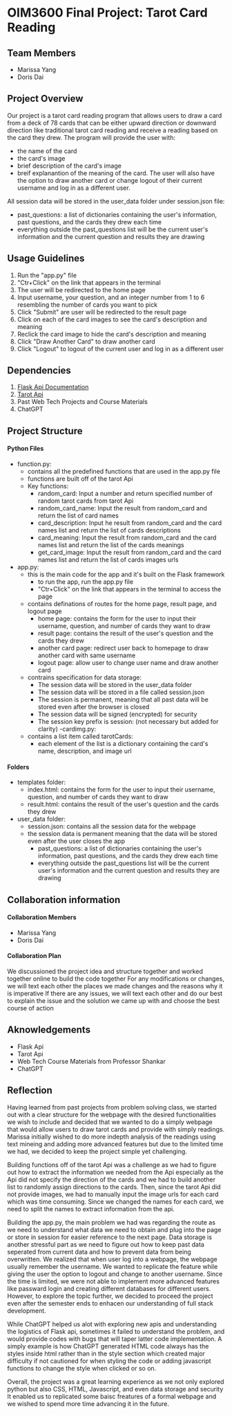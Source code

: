 # OIM3600 Final Project: Tarot Card Reading
## Team Members
- Marissa Yang
- Doris Dai

## Project Overview
Our project is a tarot card reading program that allows users to draw a card from a deck of 78 cards that can be either
upward direction or downward direction like traditional tarot card reading and receive a reading based on the card they drew.
The program will provide the user with:
- the name of the card
- the card's image
- brief description of the card's image
- breif explanantion of the meaning of the card.
The user will also have the option to draw another card or change logout of their current username and log in as a different user.

All session data will be stored in the user_data folder under session.json file:
- past_questions: a list of dictionaries containing the user's information, past questions, and the cards they drew each time
- everything outside the past_questions list will be the current user's information and the current question and results they are drawing


## Usage Guidelines
1. Run the "app.py" file
2. "Ctr+Click" on the link that appears in the terminal
3. The user will be redirected to the home page
4. Input username, your question, and an integer number from 1 to 6 resembling the number of cards you want to pick
5. Click "Submit" are user will be redirected to the result page
6. Click on each of the card images to see the card's description and meaning
7. Reclick the card image to hide the card's description and meaning
8. Click "Draw Another Card" to draw another card
9. Click "Logout" to logout of the current user and log in as a different user

## Dependencies
1. [Flask Api Documentation](https://flask.palletsprojects.com/en/stable/api/)
2. [Tarot Api](https://tarotapi.dev/api/v1/cards)
3. Past Web Tech Projects and Course Materials
4. ChatGPT

## Project Structure

#### Python Files
- function.py:
    - contains all the predefined functions that are used in the app.py file
    - functions are built off of the tarot Api
    - Key functions:
        - random_card: Input a number and return specified number of random tarot cards from tarot Api
        - random_card_name: Input the result from random_card and return the list of card names
        - card_description: Input he result from random_card and the card names list and return the list of cards descriptions
        - card_meaning: Input the result from random_card and the card names list and return the list of the cards meanings
        - get_card_image: Input the result from random_card and the card names list and return the list of cards images urls
- app.py:
    - this is the main code for the app and it's built on the Flask framework
        - to run the app, run the app.py file
        - "Ctr+Click" on the link that appears in the terminal to access the page
    - contains definations of routes for the home page, result page, and logout page
        - home page: contains the form for the user to input their username, question, and number of cards they want to draw
        - result page: contains the result of the user's question and the cards they drew
        - another card page: redirect user back to homepage to draw another card with same username
        - logout page: allow user to change user name and draw another card
    - contrains specification for data storage:
        - The session data will be stored in the user_data folder
        - The session data will be stored in a file called session.json
        - The session is permanent, meaning that all past data will be stored even after the browser is closed
        - The session data will be signed (encrypted) for security
        - The session key prefix is session: (not necessary but added for clarity)
-cardimg.py:
    - contains a list item called tarotCards:
        - each element of the list is a dictionary containing the card's name, description, and image url

#### Folders
- templates folder:
    - index.html: contains the form for the user to input their username, question, and number of cards they want to draw
    - result.html: contains the result of the user's question and the cards they drew
- user_data folder:
    - session.json: contains all the session data for the webpage
    - the session data is permanent meaning that the data will be stored even after the user closes the app
        - past_questions: a list of dictionaries containing the user's information, past questions, and the cards they drew each time
        - everything outside the past_questions list will be the current user's information and the current question and results they are drawing

## Collaboration information

#### Collaboration Members
- Marissa Yang
- Doris Dai

#### Collaboration Plan
We discussioned the project idea and structure together and worked together online to build the code together
For any modifications or changes, we will text each other the places we made changes and the reasons why it is imperative
If there are any issues, we will text each other and do our best to explain the issue and the solution we came up with 
and choose the best course of action

## Aknowledgements
- Flask Api
- Tarot Api
- Web Tech Course Materials from Professor Shankar
- ChatGPT

## Reflection
Having learned from past projects from problem solving class, we started out with a clear structure for the webpage
with the desired functionalities we wish to include and decided that we wanted to do a simply webpage that would allow users 
to draw tarot cards and provide with simply readings. Marissa initially wished to do more indepth analysis of the readings using 
text mineing and adding more advanced features but due to the limited time we had, we decided to keep the project simple yet challenging.

Building functions off of the tarot Api was a challenge as we had to figure out how to extract the information we needed from the Api
especially as the Api did not specify the direction of the cards and we had to build another list to randomly assign directions to the cards.
Then, since the tarot Api did not provide images, we had to manually input the image urls for each card which was time consuming. Since we changed
the names for each card, we need to split the names to extract information from the api.

Building the app.py, the main problem we had was regarding the route as we need to understand what data we need to obtain and plug
into the page or store in session for easier reference to the next page. Data storage is another stressful part as we need to figure out
how to keep past data seperated from current data and how to prevent data from being overwritten. We realized that when user log into a webpage,
the webpage usually remember the username. We wanted to replicate the feature while giving the user the option to logout and 
change to another username. Since the time is limited, we were not able to implement more advanced features like passward login and creating 
different databases for different users. However, to explore the topic further, we decided to proceed the project even after the semester ends to 
enhacen our understanding of full stack development.

While ChatGPT helped us alot with exploring new apis and understanding the logistics of Flask api, sometimes it failed to understand the problem, and 
would provide codes with bugs that will taper latter code implementation. A simply example is how ChatGPT generated HTML code always has the styles
inside html rather than in the style section which created major difficulty if not cautioned for when styling the code or adding javascript functions to
change the style when clicked or so on.

Overall, the project was a great learning experience as we not only explored python but also CSS, HTML, Javascript, and even data storage and security
It enabled us to replicated some baisc freatures of a formal webpage and we wished to spend more time advancing it in the future.
